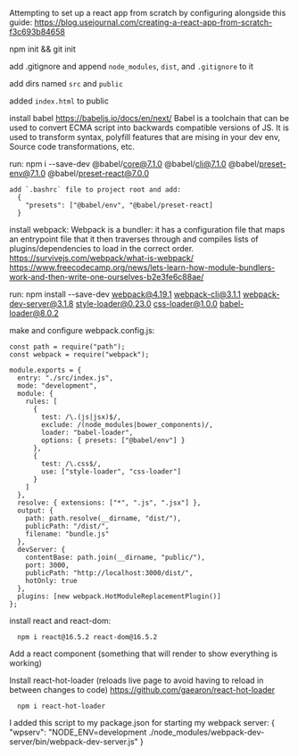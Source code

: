 Attempting to set up a react app from scratch by configuring alongside this guide:
  https://blog.usejournal.com/creating-a-react-app-from-scratch-f3c693b84658

  npm init && git init

  add .gitignore and append `node_modules`, `dist`, and `.gitignore` to it
  
  add dirs named `src` and `public`

  added `index.html` to public

  install babel 
    https://babeljs.io/docs/en/next/
    Babel is a toolchain that can be used to convert ECMA script into backwards compatible versions of JS.
    It is used to transform syntax, polyfill features that are mising in your dev env, Source code transformations, etc.
  
  run:
      npm i --save-dev @babel/core@7.1.0 @babel/cli@7.1.0 @babel/preset-env@7.1.0 @babel/preset-react@7.0.0

    add `.bashrc` file to project root and add:
      {
        "presets": ["@babel/env", "@babel/preset-react]
      }
    
  

  install webpack:
    Webpack is a bundler: it has a configuration file that maps an entrypoint file that it then traverses through and compiles lists of 
      plugins/dependencies to load in the correct order.
      https://survivejs.com/webpack/what-is-webpack/
      https://www.freecodecamp.org/news/lets-learn-how-module-bundlers-work-and-then-write-one-ourselves-b2e3fe6c88ae/

  run:
      npm install --save-dev webpack@4.19.1 webpack-cli@3.1.1 webpack-dev-server@3.1.8 style-loader@0.23.0 css-loader@1.0.0 babel-loader@8.0.2

  make and configure webpack.config.js:

    const path = require("path");
    const webpack = require("webpack");

    module.exports = {
      entry: "./src/index.js",
      mode: "development",
      module: {
        rules: [
          {
            test: /\.(js|jsx)$/,
            exclude: /(node_modules|bower_components)/,
            loader: "babel-loader",
            options: { presets: ["@babel/env"] }
          },
          {
            test: /\.css$/,
            use: ["style-loader", "css-loader"]
          }
        ]
      },
      resolve: { extensions: ["*", ".js", ".jsx"] },
      output: {
        path: path.resolve(__dirname, "dist/"),
        publicPath: "/dist/",
        filename: "bundle.js"
      },
      devServer: {
        contentBase: path.join(__dirname, "public/"),
        port: 3000,
        publicPath: "http://localhost:3000/dist/",
        hotOnly: true
      },
      plugins: [new webpack.HotModuleReplacementPlugin()]
    };

  install react and react-dom:

      npm i react@16.5.2 react-dom@16.5.2

  Add a react component (something that will render to show everything is working)

  Install react-hot-loader (reloads live page to avoid having to reload in between changes to code)
    https://github.com/gaearon/react-hot-loader

      npm i react-hot-loader

I added this script to my package.json for starting my webpack server:
  {
    "wpserv": "NODE_ENV=development ./node_modules/webpack-dev-server/bin/webpack-dev-server.js"
  }
